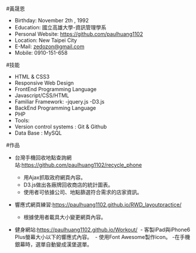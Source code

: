 #黃晟恩 

 - Birthday: November 2th , 1992
 - Education: 國立高雄大學-資訊管理學系
 - Personal Website: https://github.com/paulhuang1102
 - Location: New Taipei City
 - E-Mail: zedozon@gmail.com
 - Mobile: 0910-151-658

#技能

 -  HTML & CSS3
  - Responsive Web Design
 - FrontEnd Programming Language
  - Javascript/CSS/HTML
 - Familiar Framework:
  -jquery.js
  -D3.js
 - BackEnd Programming Language
  - PHP
 - Tools:
  - Version control systems : Git & Github
  - Data Base : MySQL 

#作品

- 台灣手機回收地點查詢網站:https://github.com/paulhuang1102/recycle_phone
  - 用Ajax抓取政府網頁內容。
  - D3.js做出各廠牌回收商店的統計圖表。
  - 使用者可依據公司、地點篩選符合需求的店家資訊。
  
- 響應式網頁練習:https://paulhuang1102.github.io/RWD_layoutpractice/
  - 根據使用者載具大小變更網頁內容。
  
- 健身網站:https://paulhuang1102.github.io/Workout/
  - 客製iPad與iPhone6 Plus螢幕大小以下的響應式內容。
  - 使用Font Awesome製作icon。
  -在手機銀幕時，選單自動變成漢堡選單。
